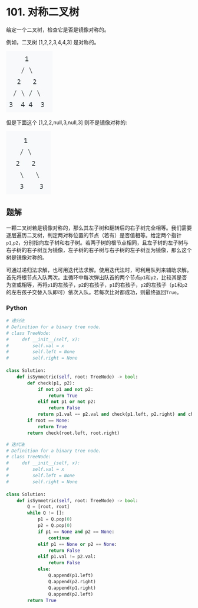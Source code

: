 # 101. 对称二叉树

给定一个二叉树，检查它是否是镜像对称的。

例如，二叉树 [1,2,2,3,4,4,3] 是对称的。

![img1](./img/101_img1.jpg)

但是下面这个 [1,2,2,null,3,null,3] 则不是镜像对称的:

![img2](./img/101_img2.jpg)

## 题解

一颗二叉树若是镜像对称的，那么其左子树和翻转后的右子树完全相等。我们需要逐层遍历二叉树，判定两对称位置的节点（若有）是否值相等。给定两个指针`p1`,`p2`，分别指向左子树和右子树。若两子树的根节点相同，且左子树的左子树与右子树的右子树互为镜像，左子树的右子树与右子树的左子树互为镜像，那么这个树是镜像对称的。

可通过递归法求解，也可用迭代法求解。使用迭代法时，可利用队列来辅助求解。首先将根节点入队两次。主循环中每次弹出队首的两个节点`p1`和`p2`，比较其是否为空或相等，再将`p1`的左孩子，`p2`的右孩子，`p1`的右孩子，`p2`的左孩子（`p1`和`p2`的左右孩子交替入队即可）依次入队。若每次比对都成功，则最终返回`True`。

### Python

```python
# 递归法
# Definition for a binary tree node.
# class TreeNode:
#     def __init__(self, x):
#         self.val = x
#         self.left = None
#         self.right = None

class Solution:
    def isSymmetric(self, root: TreeNode) -> bool:
        def check(p1, p2):
            if not p1 and not p2:
                return True
            elif not p1 or not p2:
                return False
            return p1.val == p2.val and check(p1.left, p2.right) and check(p1.right,p2.left)
        if root == None:
            return True
        return check(root.left, root.right)
```

```python
# 迭代法
# Definition for a binary tree node.
# class TreeNode:
#     def __init__(self, x):
#         self.val = x
#         self.left = None
#         self.right = None

class Solution:
    def isSymmetric(self, root: TreeNode) -> bool:
        Q = [root, root]
        while Q != []:
            p1 = Q.pop(0)
            p2 = Q.pop(0)
            if p1 == None and p2 == None:
                continue
            elif p1 == None or p2 == None:
                return False
            elif p1.val != p2.val:
                return False
            else:
                Q.append(p1.left)
                Q.append(p2.right)
                Q.append(p1.right)
                Q.append(p2.left)
        return True
```
